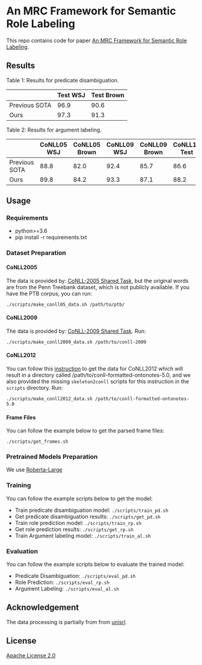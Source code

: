 # An MRC Framework for Semantic Role Labeling
This repo contains code for paper [An MRC Framework for Semantic Role Labeling](.).

## Results
Table 1: Results for predicate disambiguation.

|               | Test WSJ | Test Brown |
|---------------|----------|------------|
| Previous SOTA | 96.9     | 90.6       |
| Ours          | 97.3     | 91.3       |


Table 2: Results for argument labeling.

|               | CoNLL05 WSJ | CoNLL05 Brown | CoNLL09 WSJ | CoNLL09 Brown | CoNLL12 Test |
|---------------|-------------|---------------|-------------|---------------|--------------|
| Previous SOTA | 88.8        | 82.0          | 92.4        | 85.7          | 86.6         |
| Ours          | 89.8        | 84.2          | 93.3        | 87.1          | 88.2         |

## Usage
### Requirements
- python>=3.6
- pip install -r requirements.txt

### Dataset Preparation
#### CoNLL2005
The data is provided by: [CoNLL-2005 Shared Task](http://www.lsi.upc.edu/~srlconll/soft.html), but the original words are from the Penn Treebank dataset, which is not publicly available. If you have the PTB corpus, you can run:

`./scripts/make_conll05_data.sh /path/to/ptb/`

#### CoNLL2009
The data is provided by: [CoNLL-2009 Shared Task](http://ufal.mff.cuni.cz/conll2009-st/index.html). Run: 

`./scripts/make_conll2009_data.sh /path/to/conll-2009`

#### CoNLL2012
You can follow this [instruction](https://cemantix.org/data/ontonotes.html) to get the data for CoNLL2012 which will result in a directory called /path/to/conll-formatted-ontonotes-5.0, and we also provided the missing `skeleton2conll` scripts for this instruction in the `scripts` directory. Run:

`./scripts/make_conll2012_data.sh /path/to/conll-formatted-ontonotes-5.0`

#### Frame Files
You can follow the example below to get the parsed frame files:

`./scripts/get_frames.sh`

### Pretrained Models Preparation
We use [Roberta-Large](https://huggingface.co/roberta-large)

### Training
You can follow the example scripts below to get the model:
- Train predicate disambiguation model: `./scripts/train_pd.sh`
- Get predicate disambiguation results: `./scripts/get_pd.sh`
- Train role prediction model: `./scripts/train_rp.sh`
- Get role prediction results: `./scripts/get_rp.sh`
- Train Argument labeling model: `./scripts/train_al.sh`
### Evaluation
You can follow the example scripts below to evaluate the trained model:
- Predicate Disambiguation: `./scripts/eval_pd.sh`
- Role Prediction: `./scripts/eval_rp.sh`
- Argument Labeling: `./scripts/eval_al.sh`

## Acknowledgement
The data processing is partially from from [unisrl](https://github.com/bcmi220/unisrl).


## License
[Apache License 2.0](license_link_here)
